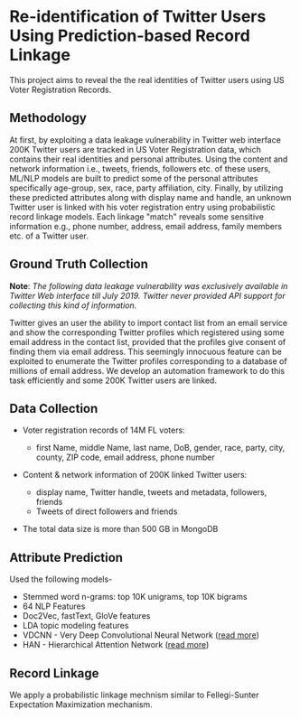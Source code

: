 # Re-identification of Twitter Users Using Prediction-based Record Linkage
This project aims to reveal the the real identities of Twitter users using US Voter Registration Records.

## Methodology

At first, by exploiting a data leakage vulnerability in Twitter web interface 200K Twitter users are tracked in US Voter Registration data, which contains their real identities and personal attributes. Using the content and network information i.e., tweets, friends, followers etc. of these users, ML/NLP models are built to predict some of the personal attributes specifically age-group, sex, race, party affiliation, city. Finally, by utilizing these predicted attributes along with display name and handle, an unknown Twitter user is linked with his voter registration entry using probabilistic record linkage models. Each linkage "match" reveals some sensitive information e.g., phone number, address, email address, family members etc. of a Twitter user. 

## Ground Truth Collection

**Note**: *The following data leakage vulnerability was exclusively available in Twitter Web interface till July 2019. Twitter never provided API support for collecting this kind of information.*

Twitter gives an user the ability to import contact list from an email service and show the corresponding Twitter profiles which registered using some email address in the contact list, provided that the profiles give consent of finding them via email address. This seemingly innocuous feature can be exploited to enumerate the Twitter profiles corresponding to a database of millions of email address. We develop an automation framework to do this task efficiently and some 200K Twitter users are linked. 

## Data Collection

* Voter registration records of 14M FL voters:

  - first Name, middle Name, last name, DoB, gender, race, party, city, county, ZIP code, email address, phone number

* Content & network information of 200K linked Twitter users:

  - display name, Twitter handle, tweets and metadata, followers, friends
  - Tweets of direct followers and friends
  
* The total data size is more than 500 GB in MongoDB
  

## Attribute Prediction

Used the following models-

* Stemmed word n-grams: top 10K unigrams, top 10K bigrams
* 64 NLP Features
* Doc2Vec, fastText, GloVe features
* LDA topic modeling features
* VDCNN - Very Deep Convolutional Neural Network ([read more](https://arxiv.org/abs/1606.01781)) 
* HAN - Hierarchical Attention Network ([read more](https://www.aclweb.org/anthology/N16-1174/))

## Record Linkage

We apply a probabilistic linkage mechnism similar to Fellegi-Sunter Expectation Maximization mechanism.


